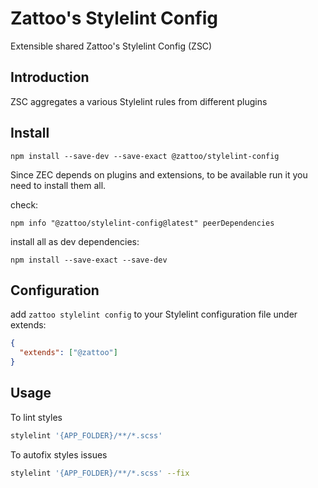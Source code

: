 # Zattoo's Stylelint Config

Extensible shared Zattoo's Stylelint Config (ZSC)

## Introduction

ZSC aggregates a various Stylelint rules from different plugins

## Install

```shell
npm install --save-dev --save-exact @zattoo/stylelint-config
```

Since ZEC depends on plugins and extensions, to be available run it you need to install them all.

check:

```shell
npm info "@zattoo/stylelint-config@latest" peerDependencies
```

install all as dev dependencies:

```shell
npm install --save-exact --save-dev 
```

## Configuration

add `zattoo stylelint config` to your Stylelint configuration file under extends:

```json
{
  "extends": ["@zattoo"]
}
```

## Usage

To lint styles

```bash
stylelint '{APP_FOLDER}/**/*.scss'
```

To autofix styles issues


```bash
stylelint '{APP_FOLDER}/**/*.scss' --fix
```